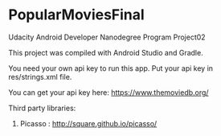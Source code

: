 # PopularMoviesFinal
Udacity Android Developer Nanodegree Program Project02

This project was compiled with Android Studio and Gradle.

You need your own api key to run this app. Put your api key in res/strings.xml file.

You can get your api key here: https://www.themoviedb.org/

Third party libraries:

1. Picasso : http://square.github.io/picasso/

